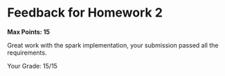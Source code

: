 # Feedback for Homework 2
**Max Points: 15**

Great work with the spark implementation, your submission passed all the requirements.

Your Grade: 15/15
